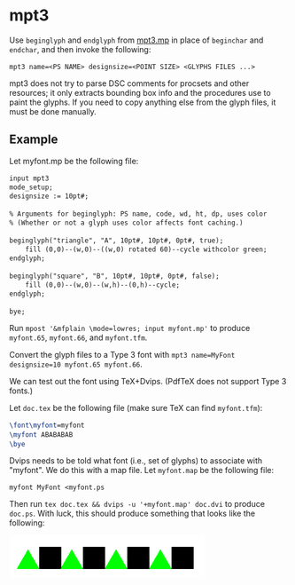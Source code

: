 # mpt3

Use `beginglyph` and `endglyph` from [mpt3.mp](mpt3.mp) in place of
`beginchar` and `endchar`, and then invoke the following:

	mpt3 name=<PS NAME> designsize=<POINT SIZE> <GLYPHS FILES ...>

mpt3 does not try to parse DSC comments for procsets and other resources;
it only extracts bounding box info and the procedures use to paint the glyphs.
If you need to copy anything else from the glyph files, it must be done
manually.

## Example

Let myfont.mp be the following file:

```metapost
input mpt3
mode_setup;
designsize := 10pt#;

% Arguments for beginglyph: PS name, code, wd, ht, dp, uses color
% (Whether or not a glyph uses color affects font caching.)

beginglyph("triangle", "A", 10pt#, 10pt#, 0pt#, true);
	fill (0,0)--(w,0)--((w,0) rotated 60)--cycle withcolor green;
endglyph;

beginglyph("square", "B", 10pt#, 10pt#, 0pt#, false);
	fill (0,0)--(w,0)--(w,h)--(0,h)--cycle;
endglyph;

bye;
```

Run `mpost '&mfplain \mode=lowres; input myfont.mp'` to produce `myfont.65`,
`myfont.66`, and `myfont.tfm`.

Convert the glyph files to a Type 3 font with `mpt3 name=MyFont designsize=10
myfont.65 myfont.66`.

We can test out the font using TeX+Dvips.
(PdfTeX does not support Type 3 fonts.)

Let `doc.tex` be the following file (make sure TeX can find `myfont.tfm`):

```tex
\font\myfont=myfont
\myfont ABABABAB
\bye
```

Dvips needs to be told what font (i.e., set of glyphs) to associate with
"myfont".
We do this with a map file.
Let `myfont.map` be the following file:

```
myfont MyFont <myfont.ps
```

Then run `tex doc.tex && dvips -u '+myfont.map' doc.dvi` to produce `doc.ps`.
With luck, this should produce something that looks like the following:

![alternating green triangles and black squares](doc.png)
